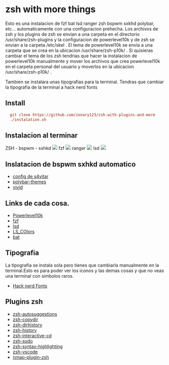 # zsh with more things
Esto es una instalacion de fzf bat lsd ranger zsh bspwm sxkhd polybar, etc... automaticamente con una configuracion prehecha.
Los archivos de zsh y los plugins de zsh se envian a una carpeta en el directorio /usr/share/zsh-plugins y la configuracion de powerlevel10k y de zsh se envian a la carpeta /etc/skel . El tema de powerlevel10k se envia a una carpeta que se crea en la ubicacion /usr/share/zsh-p10k/ . Si quisieras cambiar el tema de los zsh tendrias que hacer la instalacion de powerlevel10k manualmente y mover los archivos que crea powerlevel10k en el carpeta personal del usuario y moverlos en la ubicacion /usr/share/zsh-p10k/ .

Tambien se instalara unas tipografias para la terminal. Tendras que cambiar la tipografia de la terminal a hack nerd fonts
## Install
```ini
  git clone https://github.com/zonary123/zsh-with-plugins-and-more
  ./instalation.sh
```
## Instalacion al terminar
ZSH - bspwm - sxhkd
![](src/img/linux.png)
fzf
![](src/img/fzf.png)
ranger
![](src/img/ranger.png)
lsd
![](src/img/lsd.png)
## Inslatacion de bspwm sxhkd automatico
- [config de s4vitar](https://github.com/yorkox0/autoBspwm)
- [polybar-themes](https://github.com/adi1090x/polybar-themes)
- [vivid](https://github.com/sharkdp/vivid/tree/master/themes)
## Links de cada cosa.
- [Powerlevel10k](https://github.com/romkatv/powerlevel10k)
- [fzf](https://github.com/junegunn/fzf)
- [lsd](https://github.com/Peltoche/lsd)
- [LS_COlors](https://github.com/sharkdp/vivid)
- [bat](https://github.com/sharkdp/bat)
## Tipografia
La tipografia se instala sola pero tienes que cambiarla manualmente en la terminal.Esto es para poder ver los iconos y las demas cosas y que no veas una terminal con simbolos raros.

- [Hack nerd Fonts](https://www.nerdfonts.com/#home)

## Plugins zsh

- [zsh-autosuggestions](https://github.com/zsh-users/zsh-autosuggestions)
- [zsh-copydir](https://github.com/ohmyzsh/ohmyzsh/tree/master/plugins/copydir)
- [zsh-dirhistory](https://github.com/ohmyzsh/ohmyzsh/tree/master/plugins/dirhistory)
- [zsh-history](https://github.com/ohmyzsh/ohmyzsh/tree/master/plugins/history)
- [zsh-interactive-cd](https://github.com/changyuheng/zsh-interactive-cd)
- [zsh-sudo](https://github.com/ohmyzsh/ohmyzsh/tree/master/plugins/sudo)
- [zsh-syntax-highlighting](https://github.com/zsh-users/zsh-syntax-highlighting)
- [zsh-vscode](https://github.com/valentinocossar/vscode)
- [nmap-plugin-zsh](https://github.com/ohmyzsh/ohmyzsh/tree/master/plugins/nmap)






